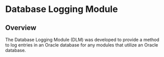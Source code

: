 # Database Logging Module

## Overview
The Database Logging Module (DLM) was developed to provide a method to log entries in an Oracle database for any modules that utilize an Oracle database.
